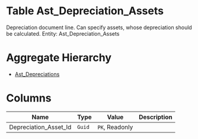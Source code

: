 # Table Ast_Depreciation_Assets

Depreciation document line. Can specify assets, whose depreciation should be calculated. Entity: Ast_Depreciation_Assets

# Aggregate Hierarchy

* [Ast_Depreciations](Ast_Depreciations.md)

# Columns

| Name | Type | Value | Description |
| - | - | - | --- |
|Depreciation_Asset_Id|`Guid`|`PK`, Readonly||
